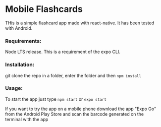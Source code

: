 # Mobile Flashcards
THis is a simple flashcard app made with react-native.
It has been tested with Android. 

### Requirements:
Node LTS release. This is a requirement of the expo CLI.

### Installation:
 git clone the repo in a folder, enter the folder and then `npm install`

### Usage:
To start the app just type `npm start` or `expo start`

If you want to try the app on a mobile phone download the app "Expo Go" from the Android Play Store and scan the barcode generated on the terminal with the app